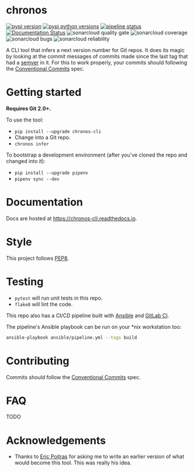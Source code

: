 # chronos

[![pypi version](https://img.shields.io/pypi/v/chronos-cli.svg)](https://pypi.python.org/pypi/chronos-cli)
[![pypi python versions](https://img.shields.io/pypi/pyversions/chronos-cli.svg)](https://pypi.python.org/pypi/chronos-cli)
[![pipeline status](https://gitlab.com/claude-leveille/chronos/badges/master/pipeline.svg)](https://gitlab.com/claude-leveille/chronos/commits/master)
[![Documentation Status](https://readthedocs.org/projects/chronos-cli/badge/?version=latest)](https://chronos-cli.readthedocs.io/en/latest/?badge=latest)
![sonarcloud quality gate](https://sonarcloud.io/api/project_badges/measure?project=claude-leveille_chronos&metric=alert_status)
![sonarcloud coverage](https://sonarcloud.io/api/project_badges/measure?project=claude-leveille_chronos&metric=coverage)
![sonarcloud bugs](https://sonarcloud.io/api/project_badges/measure?project=claude-leveille_chronos&metric=bugs)
![sonarcloud reliability](https://sonarcloud.io/api/project_badges/measure?project=claude-leveille_chronos&metric=reliability_rating)

A CLI tool that infers a next version number for Git repos. It does its magic by looking at the commit messages of commits made since the last tag that had a [semver](https://semver.org) in it. For this to work properly, your commits should following the [Conventional Commits](https://conventionalcommits.org) spec.

# Getting started

**Requires Git 2.0+.**

To use the tool:

- `pip install --upgrade chronos-cli`
- Change into a Git repo.
- `chronos infer`

To bootstrap a development environment (after you've cloned the repo and changed into it):

- `pip install --upgrade pipenv`
- `pipenv sync --dev`

# Documentation

Docs are hosted at https://chronos-cli.readthedocs.io.

# Style

This project follows [PEP8](https://www.python.org/dev/peps/pep-0008/).

# Testing

- `pytest` will run unit tests in this repo.
- `flake8` will lint the code.

This repo also has a CI/CD pipeline built with [Ansible](https://ansible.com) and [GitLab CI](https://about.gitlab.com/product/continuous-integration/).

The pipeline's Ansible playbook can be run on your *nix workstation too:

```sh
ansible-playbook ansible/pipeline.yml --tags build
```

# Contributing

Commits should follow the [Conventional Commits](https://conventionalcommits.org) spec.

# FAQ

TODO

# Acknowledgements

- Thanks to [Eric Poitras](https://github.com/eric-poitras) for asking me to write an earlier version of what would become this tool. This was really his idea.
